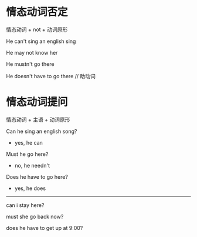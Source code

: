 # 情态动词否定

  情态动词 + not + 动词原形

  He can't sing an english sing

  He may not know her

  He mustn't go there

  He doesn't have to go there // 助动词

# 情态动词提问

情态动词 + 主语 + 动词原形  

Can he sing an english song?
- yes, he can

Must he go here?
- no, he needn't

Does he have to go here?
- yes, he does

*** 

can i stay here?

must she go back now?

does he have to get up at 9:00?
